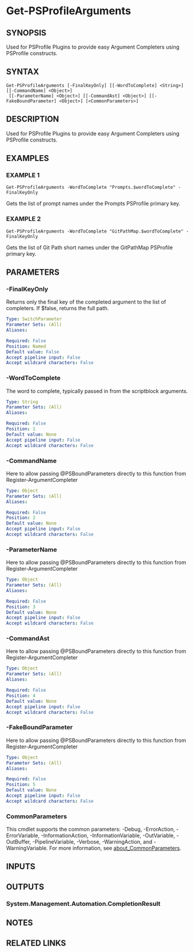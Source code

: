 # Get-PSProfileArguments

## SYNOPSIS
Used for PSProfile Plugins to provide easy Argument Completers using PSProfile constructs.

## SYNTAX

```
Get-PSProfileArguments [-FinalKeyOnly] [[-WordToComplete] <String>] [[-CommandName] <Object>]
 [[-ParameterName] <Object>] [[-CommandAst] <Object>] [[-FakeBoundParameter] <Object>] [<CommonParameters>]
```

## DESCRIPTION
Used for PSProfile Plugins to provide easy Argument Completers using PSProfile constructs.

## EXAMPLES

### EXAMPLE 1
```
Get-PSProfileArguments -WordToComplete "Prompts.$wordToComplete" -FinalKeyOnly
```

Gets the list of prompt names under the Prompts PSProfile primary key.

### EXAMPLE 2
```
Get-PSProfileArguments -WordToComplete "GitPathMap.$wordToComplete" -FinalKeyOnly
```

Gets the list of Git Path short names under the GitPathMap PSProfile primary key.

## PARAMETERS

### -FinalKeyOnly
Returns only the final key of the completed argument to the list of completers.
If $false, returns the full path.

```yaml
Type: SwitchParameter
Parameter Sets: (All)
Aliases:

Required: False
Position: Named
Default value: False
Accept pipeline input: False
Accept wildcard characters: False
```

### -WordToComplete
The word to complete, typically passed in from the scriptblock arguments.

```yaml
Type: String
Parameter Sets: (All)
Aliases:

Required: False
Position: 1
Default value: None
Accept pipeline input: False
Accept wildcard characters: False
```

### -CommandName
Here to allow passing @PSBoundParameters directly to this function from Register-ArgumentCompleter

```yaml
Type: Object
Parameter Sets: (All)
Aliases:

Required: False
Position: 2
Default value: None
Accept pipeline input: False
Accept wildcard characters: False
```

### -ParameterName
Here to allow passing @PSBoundParameters directly to this function from Register-ArgumentCompleter

```yaml
Type: Object
Parameter Sets: (All)
Aliases:

Required: False
Position: 3
Default value: None
Accept pipeline input: False
Accept wildcard characters: False
```

### -CommandAst
Here to allow passing @PSBoundParameters directly to this function from Register-ArgumentCompleter

```yaml
Type: Object
Parameter Sets: (All)
Aliases:

Required: False
Position: 4
Default value: None
Accept pipeline input: False
Accept wildcard characters: False
```

### -FakeBoundParameter
Here to allow passing @PSBoundParameters directly to this function from Register-ArgumentCompleter

```yaml
Type: Object
Parameter Sets: (All)
Aliases:

Required: False
Position: 5
Default value: None
Accept pipeline input: False
Accept wildcard characters: False
```

### CommonParameters
This cmdlet supports the common parameters: -Debug, -ErrorAction, -ErrorVariable, -InformationAction, -InformationVariable, -OutVariable, -OutBuffer, -PipelineVariable, -Verbose, -WarningAction, and -WarningVariable. For more information, see [about_CommonParameters](http://go.microsoft.com/fwlink/?LinkID=113216).

## INPUTS

## OUTPUTS

### System.Management.Automation.CompletionResult
## NOTES

## RELATED LINKS
